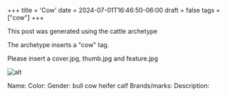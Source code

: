 +++
title = 'Cow'
date = 2024-07-01T16:46:50-06:00
draft = false
tags = ["cow"]
+++

This post was generated using the cattle archetype

The archetype inserts a "cow" tag.

Please insert a cover.jpg, thumb.jpg and feature.jpg

![alt](//via.placeholder.com/640x150)

Name:
Color:
Gender: bull cow heifer calf
Brands/marks:
Description:



